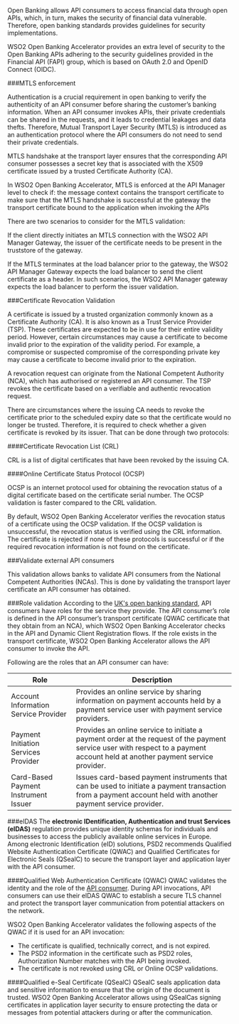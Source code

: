 Open Banking allows API consumers to access financial data through open APIs, which, in turn, makes the security of financial 
data vulnerable. Therefore, open banking standards provides guidelines for security implementations.

WSO2 Open Banking Accelerator provides an extra level of security to the Open Banking APIs adhering to the security guidelines 
provided in the Financial API (FAPI) group, which is based on OAuth 2.0 and OpenID Connect (OIDC). 

###MTLS enforcement

Authentication is a  crucial requirement in open banking to verify the authenticity of an API consumer before sharing the 
customer’s banking information. When an  API consumer invokes APIs, their private credentials can be shared in the requests, 
and it leads to credential leakages and data thefts. Therefore, Mutual Transport Layer Security (MTLS) is introduced as 
an authentication protocol where the API consumers do not need to send their private credentials.

MTLS handshake at the transport layer ensures that the corresponding API consumer possesses a secret key that is associated 
with the X509 certificate issued by a trusted Certificate Authority (CA).

In WSO2 Open Banking Accelerator, MTLS is enforced at the API Manager level to check if:
the message context contains the transport certificate to make sure that the MTLS handshake is successful at the gateway
the transport certificate bound to the application when invoking the APIs

There are two scenarios to consider for the MTLS validation:

If the client directly initiates an MTLS connection with the WSO2 API Manager Gateway, the issuer of the certificate needs 
to be present in the truststore of the gateway.

If the MTLS terminates at the load balancer prior to the gateway, the WSO2 API Manager Gateway expects the load balancer 
to send the client certificate as a header. In such scenarios, the WSO2 API Manager gateway expects the load balancer to 
perform the issuer validation.

###Certificate Revocation Validation 

A certificate is issued by a trusted organization commonly known as a Certificate Authority (CA). It is also known as 
a Trust Service Provider (TSP). These certificates are expected to be in use for their entire validity period. However, 
certain circumstances may cause a certificate to become invalid prior to the expiration of the validity period. 
For example, a compromise or suspected compromise of the corresponding private key may cause a certificate to become invalid 
prior to the expiration.  

A revocation request can originate from the National Competent Authority (NCA), which has authorised or registered an API 
consumer. The TSP revokes the certificate based on a verifiable and  authentic revocation request.

There are circumstances where the issuing CA needs to revoke the certificate prior to the scheduled expiry date so that the 
certificate would no longer be trusted. Therefore, it is required to check whether a given certificate is revoked by its 
issuer. That can be done through two protocols:

####Certificate Revocation List (CRL)
 
CRL is a list of digital certificates that have been revoked by the issuing CA.

####Online Certificate Status Protocol (OCSP)
 
OCSP is an internet protocol used for obtaining the revocation status of a digital certificate based on the certificate 
serial number. The OCSP validation is faster compared to the CRL validation.

By default, WSO2 Open Banking Accelerator verifies the revocation status of a certificate using the OCSP validation. If the 
OCSP validation is unsuccessful, the revocation status is verified using the CRL information. The certificate is rejected 
if none of these protocols is successful or if the required revocation information is not found on the certificate.

###Validate external API consumers

This validation allows banks to validate API consumers from the National Competent Authorities (NCAs). This is done by 
validating the transport layer certificate an API consumer has obtained. 

###Role validation 
According to the [UK's open banking standard](https://www.openbanking.org.uk/about-us/glossary/), API consumers have roles 
for the service they provide. The API consumer’s role is defined in the API consumer’s transport certificate (QWAC certificate 
that they obtain from an NCA), which WSO2 Open Banking Accelerator checks in the API and Dynamic Client Registration flows. 
If the role exists in the transport certificate, WSO2 Open Banking Accelerator allows the API consumer to invoke the API.

Following are the roles that an API consumer can have:

 | Role | Description  |
 |---------|---------    |
 |Account Information Service Provider|Provides an online service by sharing information on payment accounts held by a payment service user with payment service providers.|
 |Payment Initiation Services Provider|Provides an online service to initiate a payment order at the request of the payment service user with respect to a payment account held at another payment service provider.|
 |Card-Based Payment Instrument Issuer|Issues card-based payment instruments that can be used to initiate a payment transaction from a payment account held with another payment service provider.|
 
###eIDAS 
The **electronic IDentification, Authentication and trust Services (eIDAS)** regulation provides unique identity schemas for individuals and businesses to access the publicly available online 
services in Europe. Among electronic Identification (eID) solutions, PSD2 recommends Qualified Website Authentication 
Certificate (QWAC) and Qualified Certificates for Electronic Seals (QSealC) to secure the transport layer and application 
layer with the API consumer.

####Qualified Web Authentication Certificate (QWAC)
QWAC validates the identity and the role of the [API consumer](#role-validation). During API invocations, API consumers can use their eIDAS 
QWAC to establish a secure TLS channel and protect the transport layer communication from potential attackers on the network. 

WSO2 Open Banking Accelerator validates the following aspects of the QWAC if it is used for an API invocation:

- The certificate is qualified, technically correct, and is not expired.
- The PSD2 information in the certificate such as PSD2 roles, Authorization Number matches with the API being invoked.
- The certificate is not revoked using CRL or Online OCSP validations.

####Qualified e-Seal Certificate (QSealC) 
QSealC seals application data and sensitive information to ensure that the origin of the document is trusted. WSO2 Open 
Banking Accelerator allows using QSealCas signing certificates in application layer security to ensure protecting the data 
or messages from potential attackers during or after the communication.



